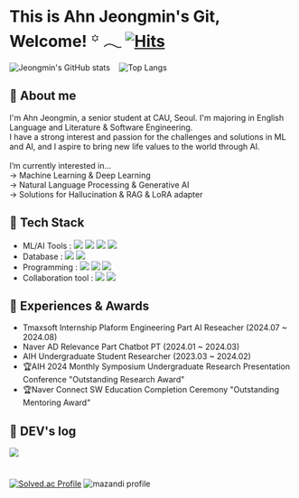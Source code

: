 # This is Ahn Jeongmin's Git, Welcome!  ꙳ 𓂃 [![Hits](https://hits.seeyoufarm.com/api/count/incr/badge.svg?url=https%3A%2F%2Fgithub.com%2FAhn-Jeongmin&count_bg=%2311AC78&title_bg=%23555555&icon=github.svg&icon_color=%231DB67F&title=%E0%B8%85+Hits+%E0%B8%85&edge_flat=false)](https://hits.seeyoufarm.com) 

![Jeongmin's GitHub stats](https://github-readme-stats.vercel.app/api?username=Ahn-Jeongmin&show_icons=true&theme=vue-dark)&nbsp;&nbsp;&nbsp;
![Top Langs](https://github-readme-stats.vercel.app/api/top-langs/?username=Ahn-Jeongmin&layout=compact&theme=vue-dark)



## 🌱 About me
I'm Ahn Jeongmin, a senior student at CAU, Seoul. I'm majoring in English Language and Literature & Software Engineering. <br>
I have a strong interest and passion for the challenges and solutions in ML and AI, and I aspire to bring new life values to the world through AI.<br>  
I’m currently interested in...<br>
→ Machine Learning & Deep Learning<br> 
→ Natural Language Processing & Generative AI<br> 
→ Solutions for Hallucination & RAG & LoRA adapter<br> 

## 🌱 Tech Stack
- ML/AI Tools : <img src="https://img.shields.io/badge/pytorch-74848c?style=for-the-badge&logo=pytorch&logoColor=EE4C2C">&nbsp;<img src="https://img.shields.io/badge/tensorflow-74848c?style=for-the-badge&logo=tensorflow&logoColor=FF6F00">&nbsp;<img src="https://img.shields.io/badge/scikitlearn-74848c?style=for-the-badge&logo=scikitlearn&logoColor=F7931E">&nbsp;<img src="https://img.shields.io/badge/huggingface-74848c?style=for-the-badge&logo=huggingface&logoColor=FFD21E">
- Database : <img src="https://img.shields.io/badge/mysql-74848c?style=for-the-badge&logo=mysql&logoColor=4479A1">&nbsp;<img src="https://img.shields.io/badge/elasticsearch-74848c?style=for-the-badge&logo=elasticsearch&logoColor=005571">
- Programming : <img src="https://img.shields.io/badge/python-74848c?style=for-the-badge&logo=python&logoColor=3776AB">&nbsp;<img src="https://img.shields.io/badge/Java-74848c?style=for-the-badge&logo=Java&logoColor=007396">&nbsp;<img src="https://img.shields.io/badge/linux-74848c?style=for-the-badge&logo=linux&logoColor=FCC624">
- Collaboration tool : <img src="https://img.shields.io/badge/github-74848c?style=for-the-badge&logo=github&logoColor=181717">&nbsp;<img src="https://img.shields.io/badge/confluence-74848c?style=for-the-badge&logo=confluence&logoColor=172B4D"><br>  

## 🌱 Experiences & Awards
- Tmaxsoft Internship Plaform Engineering Part AI Reseacher (2024.07 ~ 2024.08)
- Naver AD Relevance Part Chatbot PT (2024.01 ~ 2024.03)
- AIH Undergraduate Student Researcher (2023.03 ~ 2024.02)
- 🏆AIH 2024 Monthly Symposium Undergraduate Research Presentation Conference  "Outstanding Research Award"
- 🏆Naver Connect SW Education Completion Ceremony "Outstanding Mentoring Award"

## 🌱 DEV's log 
<a href="https://tingmins-swdeliveryservice.tistory.com/">
        <img src="https://img.shields.io/badge/Tistory-EF3939?style=for-the-badge&logo=Tistory&logoColor=white"> 
</a>

# 
[![Solved.ac Profile](http://mazassumnida.wtf/api/v2/generate_badge?boj=jordie0209)](https://solved.ac/jordie0209/)
![mazandi profile](http://mazandi.herokuapp.com/api?handle=jordie0209&theme=warm)


